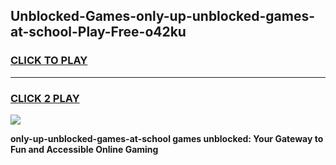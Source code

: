 
## Unblocked-Games-only-up-unblocked-games-at-school-Play-Free-o42ku
<h3>
<a href="https://premium76.site?title=only-up-unblocked-games-at-school&ref=21A">CLICK TO PLAY</a></h3>
<hr>

<h3>
<a href="https://premium76.site?title=only-up-unblocked-games-at-school&ref=21A">CLICK 2 PLAY</a>
  
</h3>

<a href="https://premium76.site?title=only-up-unblocked-games-at-school&ref=21A"><img src="https://clearcache.store/games.png"></a>


**only-up-unblocked-games-at-school games unblocked: Your Gateway to Fun and Accessible Online Gaming**
